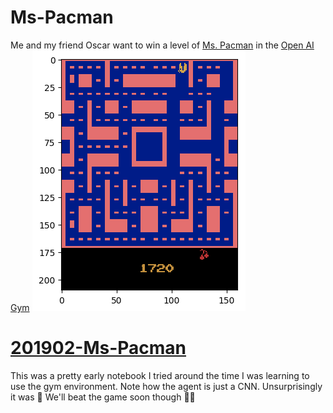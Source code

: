 # Ms-Pacman
Me and my friend Oscar want to win a level of [Ms. Pacman](https://en.wikipedia.org/wiki/Ms._Pac-Man) in the [Open AI Gym](https://gym.openai.com/) 
![ms pacman pic](20190427_MSPACMAN.png)

# [201902-Ms-Pacman](20190210_Ms_Pacman_convnet_simple_pytorch.ipynb)
This was a pretty early notebook I tried around the time I was learning to use the gym environment. 
Note how the agent is just a CNN. Unsurprisingly it was 💩
We'll beat the game soon though 💪💪
